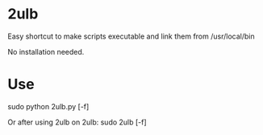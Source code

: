 # 2ulb
Easy shortcut to make scripts executable and link them from /usr/local/bin

No installation needed.

# Use
sudo python 2ulb.py <inputfile> [-f]

Or after using 2ulb on 2ulb:
sudo 2ulb <inputfile> [-f]
